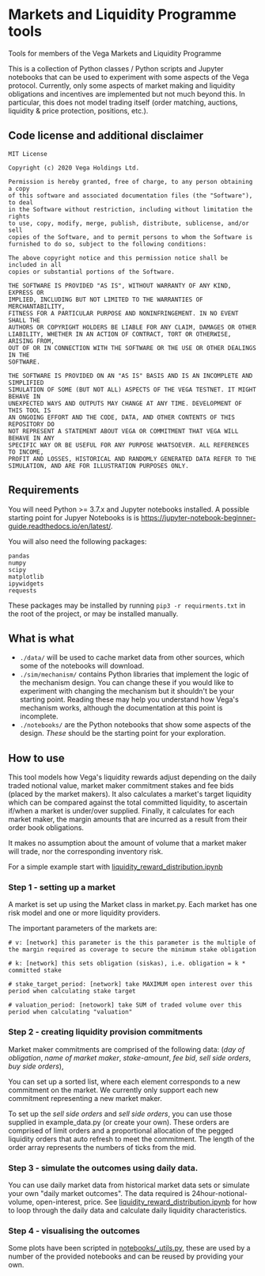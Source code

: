 # Markets and Liquidity Programme tools

Tools for members of the Vega Markets and Liquidity Programme

This is a collection of Python classes / Python scripts and Jupyter notebooks that can be used to experiment with some aspects of the Vega protocol. Currently, only some aspects of market making and liquidity obligations and incentives are implemented but not much beyond this. In particular, this does not model trading itself (order matching, auctions, liquidity & price protection, positions, etc.). 


## Code license and additional disclaimer

```
MIT License

Copyright (c) 2020 Vega Holdings Ltd.

Permission is hereby granted, free of charge, to any person obtaining a copy
of this software and associated documentation files (the "Software"), to deal
in the Software without restriction, including without limitation the rights
to use, copy, modify, merge, publish, distribute, sublicense, and/or sell
copies of the Software, and to permit persons to whom the Software is
furnished to do so, subject to the following conditions:

The above copyright notice and this permission notice shall be included in all
copies or substantial portions of the Software.

THE SOFTWARE IS PROVIDED "AS IS", WITHOUT WARRANTY OF ANY KIND, EXPRESS OR
IMPLIED, INCLUDING BUT NOT LIMITED TO THE WARRANTIES OF MERCHANTABILITY,
FITNESS FOR A PARTICULAR PURPOSE AND NONINFRINGEMENT. IN NO EVENT SHALL THE
AUTHORS OR COPYRIGHT HOLDERS BE LIABLE FOR ANY CLAIM, DAMAGES OR OTHER
LIABILITY, WHETHER IN AN ACTION OF CONTRACT, TORT OR OTHERWISE, ARISING FROM,
OUT OF OR IN CONNECTION WITH THE SOFTWARE OR THE USE OR OTHER DEALINGS IN THE
SOFTWARE.

THE SOFTWARE IS PROVIDED ON AN "AS IS" BASIS AND IS AN INCOMPLETE AND SIMPLIFIED 
SIMULATION OF SOME (BUT NOT ALL) ASPECTS OF THE VEGA TESTNET. IT MIGHT BEHAVE IN
UNEXPECTED WAYS AND OUTPUTS MAY CHANGE AT ANY TIME. DEVELOPMENT OF THIS TOOL IS
AN ONGOING EFFORT AND THE CODE, DATA, AND OTHER CONTENTS OF THIS REPOSITORY DO
NOT REPRESENT A STATEMENT ABOUT VEGA OR COMMITMENT THAT VEGA WILL BEHAVE IN ANY
SPECIFIC WAY OR BE USEFUL FOR ANY PURPOSE WHATSOEVER. ALL REFERENCES TO INCOME, 
PROFIT AND LOSSES, HISTORICAL AND RANDOMLY GENERATED DATA REFER TO THE 
SIMULATION, AND ARE FOR ILLUSTRATION PURPOSES ONLY.
```


## Requirements 

You will need Python >= 3.7.x and Jupyter notebooks installed. A possible starting point for Jupyer Notebooks is is https://jupyter-notebook-beginner-guide.readthedocs.io/en/latest/. 

You will also need the following packages:

```
pandas
numpy
scipy
matplotlib
ipywidgets
requests
```

These packages may be installed by running `pip3 -r requirments.txt` in the root of the project, or may be installed manually.


## What is what

- `./data/` will be used to cache market data from other sources, which some of the notebooks will download.
- `./sim/mechanism/` contains Python libraries that implement the logic of the mechanism design. You can change these if you would like to experiment with changing the mechanism but it shouldn't be your starting point. Reading these may help you understand how Vega's mechanism works, although the documentation at this point is incomplete.
- `./notebooks/` are the Python notebooks that show some aspects of the design. *These* should be the starting point for your exploration.


## How to use

This tool models how Vega's liquidity rewards adjust depending on the daily traded notional value, market maker commitment stakes and fee bids (placed by the market makers). It also calculates a market's target liquidity which can be compared against the total committed liquidity, to ascertain if/when a market is under/over supplied. Finally, it calculates for each market maker, the margin amounts that are incurred as a result from their order book obligations.

It makes no assumption about the amount of volume that a market maker will trade, nor the corresponding inventory risk.

For a simple example start with [liquidity_reward_distribution.ipynb](./notebooks/liquidity_reward_distribution.ipynb)


### Step 1 - setting up a market

A market is set up using the Market class in market.py. Each market has one risk model and one or more liquidity providers. 

The important parameters of the markets are:


	# v: [network] this parameter is the this parameter is the multiple of the margin required as coverage to secure the minimum stake obligation
	
	# k: [network] this sets obligation (siskas), i.e. obligation = k * committed stake

	# stake_target_period: [network] take MAXIMUM open interest over this period when calculating stake target

	# valuation_period: [netowork] take SUM of traded volume over this period when calculating "valuation"


### Step 2 - creating liquidity provision commitments

Market maker commitments are comprised of the following data: (_day of obligation_, _name of market maker_, _stake-amount_, _fee bid_, _sell side orders_, _buy side orders_),

You can set up a sorted list, where each element corresponds to a new commitment on the market. We currently only support each new commitment representing a new market maker.

To set up the _sell side orders_ and _sell side orders_, you can use those supplied in example_data.py (or create your own). These orders are comprised of limit orders and a proportional allocation of the pegged liquidity orders that auto refresh to meet the commitment. The length of the order array represents the numbers of ticks from the mid.


### Step 3 - simulate the outcomes using daily data.

You can use daily market data from historical market data sets or simulate your own "daily market outcomes". The data required is 24hour-notional-volume, open-interest, price. See [liquidity_reward_distribution.ipynb](./notebooks/liquidity_reward_distribution.ipynb) for how to loop through the daily data and calculate daily liquidity characteristics.


### Step 4 - visualising the outcomes

Some plots have been scripted in [notebooks/_utils.py](./notebooks/_utils.py), these are used by a number of the provided notebooks and can be reused by providing your own. 

